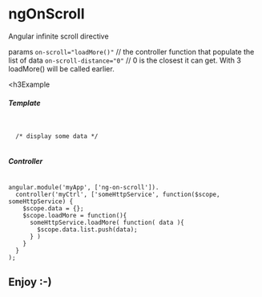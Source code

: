 # ngOnScroll
Angular infinite scroll directive

params
<code>on-scroll="loadMore()"</code> // the controller function that populate the list of data
<code>on-scroll-distance="0"</code> // 0 is the closest it can get. With 3 loadMore() will be called earlier.

<h3Example</h3> 

<h5>Template</h5>
<code>
<div ng-repeat="model in data.list"  on-scroll="loadMore()" on-scroll-distance="0">
  /* display some data */
</div>
</code>

<h5>Controller</h5>
<code>
angular.module('myApp', ['ng-on-scroll']).
  controller('myCtrl', ['someHttpService', function($scope, someHttpService) {
    $scope.data = {};
    $scope.loadMore = function(){
      someHttpService.loadMore( function( data ){
        $scope.data.list.push(data);  
      } )
    }
  }
);
</code>
<h2>Enjoy :-)</h2>
